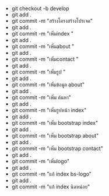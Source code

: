 - git checkout -b develop
- git add .
- git commit -m "สร้างโครงสร้างโปรเจค"
- git add .
- git commit -m "เพิ่มindex "
- git add .
- git commit -m "เพิ่มabout "
- git add .
- git commit -m "เพิ่มcontact "
- git add .
- git commit -m "เพิ่มรูป "
- git add .
- git commit -m "เพิ่มข้อมูล about"
- git add .
- git commit -m "เพิ่ม ค้นหา"
- git add .
- git commit -m "เพิ่มรูปหน้า index"
- git add .
- git commit -m "เพิ่ม bootstrap index"
- git add .
- git commit -m "เพิ่ม bootstrap about"
- git add .
- git commit -m "เพิ่ม bootstrap contact"
- git add .
- git commit -m "เพิ่มlogo"
- git add .
- git commit -m "แก้ index bs-logo"
- git add .
- git commit -m "แก้ index นิดหน่อย"
